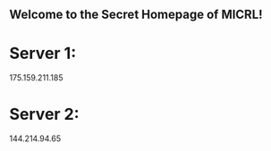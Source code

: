 ## Welcome to the Secret Homepage of MICRL!
# Server 1:
175.159.211.185



# Server 2:
144.214.94.65



